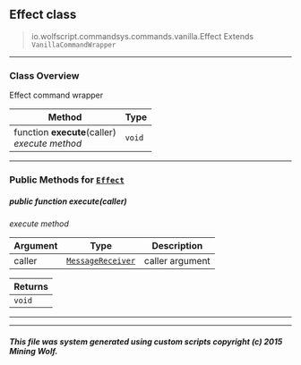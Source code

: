 ## Effect __class__

>io.wolfscript.commandsys.commands.vanilla.Effect
>Extends `VanillaCommandWrapper`

---

### Class Overview

Effect command wrapper

Method | Type   
--- | :--- 
 function __execute__(caller) <br> _execute method_ | `void`



---


### Public Methods for [`Effect`](Effect.md)

##### <a id='execute'></a>public  function __execute__(caller)

_execute method_

Argument | Type | Description  
--- | --- | --- 
caller | [`MessageReceiver`](../../../chat/MessageReceiver.md) | caller argument

Returns | 
--- | 
`void` |


---
---


##### This file was system generated using custom scripts copyright (c) 2015 Mining Wolf.
	

